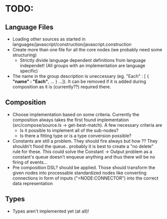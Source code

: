 # TODO:

## Language Files

* Loading other sources as started in languages/javascript/construction/javascript.construction
* Create more than one file for all the core nodes (we probably need some structuring)
    - Strictly divide language dependent definitions from language independet! (All groups with an implementation are language specific)
* The name in the group description is uneccessary (eg. "Each" : [ {  **"name" : "Each"**, ... } ...]). It can be removed if it is added during composition as it is (currently??) required there.

## Composition

* Choose implementation based on some criteria. Currently the composition always takes the first found implementation (src/compose/source.ls -> get-best-match). A few necessary criteria are
    - Is it possible to implement all of the sub-nodes?
    - Is there a fitting type or is a type conversion possible?
* Constants are still a problem. They should fire always but how ?? They shouldn't flood the queue.. probably it is best to create a "no delete" rule for these. This could solve the Constant -> Output problem as a constant's queue doesn't enqueue anything and thus there will be no firing of events...
* Pre composition DSL? should be applied. Those should transform the given nodes into processable standardized nodes like converting connections in form of inputs (">NODE:CONNECTOR") into the correct data representation

## Types

* Types aren't implemented yet (at all)!